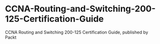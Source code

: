# CCNA-Routing-and-Switching-200-125-Certification-Guide
CCNA Routing and Switching 200-125 Certification Guide, published by Packt
